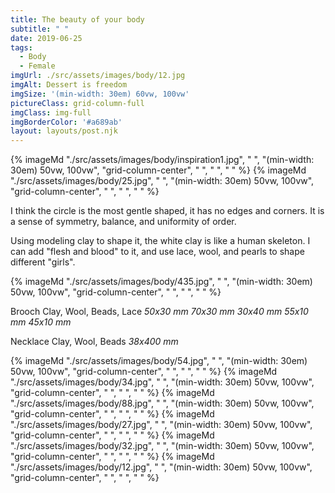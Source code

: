 ```yaml
---
title: The beauty of your body
subtitle: " "
date: 2019-06-25
tags:
  - Body
  - Female
imgUrl: ./src/assets/images/body/12.jpg
imgAlt: Dessert is freedom
imgSize: '(min-width: 30em) 60vw, 100vw'
pictureClass: grid-column-full
imgClass: img-full
imgBorderColor: '#a689ab'
layout: layouts/post.njk
---
```


{% imageMd "./src/assets/images/body/inspiration1.jpg", " ", "(min-width: 30em) 50vw, 100vw", "grid-column-center", " ", " ", " " %}
{% imageMd "./src/assets/images/body/25.jpg", " ", "(min-width: 30em) 50vw, 100vw", "grid-column-center", " ", " ", " " %}

I think the circle is the most gentle shaped, it has no edges and corners. It is a sense of symmetry, balance, and uniformity of order.

Using modeling clay to shape it, the white clay is like a human skeleton. I can add "flesh and blood" to it, and use lace, wool, and pearls to shape different "girls".

{% imageMd "./src/assets/images/body/435.jpg", " ", "(min-width: 30em) 50vw, 100vw", "grid-column-center", " ", " ", " " %}

Brooch
Clay, Wool, Beads, Lace
_50x30 mm
70x30 mm
30x40 mm
55x10 mm
45x10 mm_

Necklace
Clay, Wool, Beads
_38x400 mm_


{% imageMd "./src/assets/images/body/54.jpg", " ", "(min-width: 30em) 50vw, 100vw", "grid-column-center", " ", " ", " " %}
{% imageMd "./src/assets/images/body/34.jpg", " ", "(min-width: 30em) 50vw, 100vw", "grid-column-center", " ", " ", " " %}
{% imageMd "./src/assets/images/body/88.jpg", " ", "(min-width: 30em) 50vw, 100vw", "grid-column-center", " ", " ", " " %}
{% imageMd "./src/assets/images/body/27.jpg", " ", "(min-width: 30em) 50vw, 100vw", "grid-column-center", " ", " ", " " %}
{% imageMd "./src/assets/images/body/32.jpg", " ", "(min-width: 30em) 50vw, 100vw", "grid-column-center", " ", " ", " " %}
{% imageMd "./src/assets/images/body/12.jpg", " ", "(min-width: 30em) 50vw, 100vw", "grid-column-center", " ", " ", " " %}
